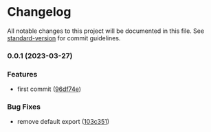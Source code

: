 # Changelog

All notable changes to this project will be documented in this file. See [standard-version](https://github.com/conventional-changelog/standard-version) for commit guidelines.

### 0.0.1 (2023-03-27)


### Features

* first commit ([96df74e](https://github.com/mastermunj/username-checker/commit/96df74e85af58df55ffd7778d89198631a75598b))


### Bug Fixes

* remove default export ([103c351](https://github.com/mastermunj/username-checker/commit/103c351030bb5a612bb19b51ecd14414dd2c89ca))
